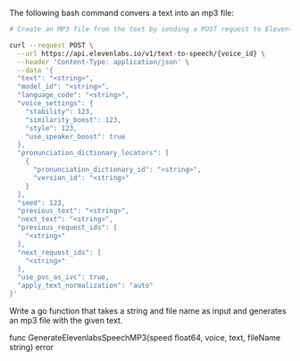 The following bash command convers a text into an mp3 file:

```bash
# Create an MP3 file from the text by sending a POST request to Elevenlabs Text-to-Speech API

curl --request POST \
  --url https://api.elevenlabs.io/v1/text-to-speech/{voice_id} \
  --header 'Content-Type: application/json' \
  --data '{
  "text": "<string>",
  "model_id": "<string>",
  "language_code": "<string>",
  "voice_settings": {
    "stability": 123,
    "similarity_boost": 123,
    "style": 123,
    "use_speaker_boost": true
  },
  "pronunciation_dictionary_locators": [
    {
      "pronunciation_dictionary_id": "<string>",
      "version_id": "<string>"
    }
  ],
  "seed": 123,
  "previous_text": "<string>",
  "next_text": "<string>",
  "previous_request_ids": [
    "<string>"
  ],
  "next_request_ids": [
    "<string>"
  ],
  "use_pvc_as_ivc": true,
  "apply_text_normalization": "auto"
}'

```

Write a go function that takes a string and file name as input and generates an mp3 file with the given text.

func GenerateElevenlabsSpeechMP3(speed float64, voice, text, fileName string) error